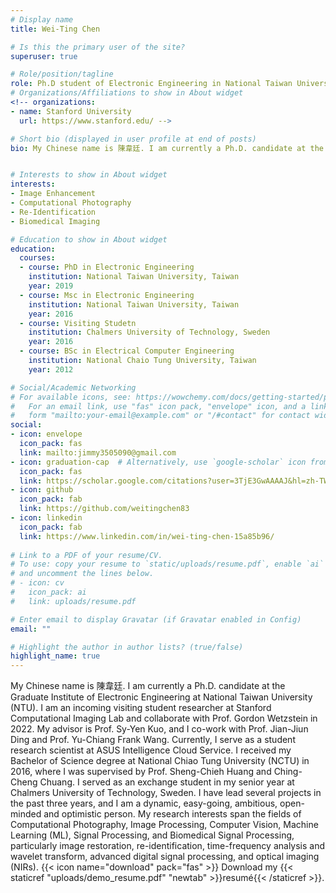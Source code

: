 ```yaml
---
# Display name
title: Wei-Ting Chen

# Is this the primary user of the site?
superuser: true

# Role/position/tagline
role: Ph.D student of Electronic Engineering in National Taiwan University / Incomming Researcher of Electrical Engineering in Stanford University 
# Organizations/Affiliations to show in About widget
<!-- organizations:
- name: Stanford University
  url: https://www.stanford.edu/ -->

# Short bio (displayed in user profile at end of posts)
bio: My Chinese name is 陳韋廷. I am currently a Ph.D. candidate at the Graduate Institute of Electronic Engineering at National Taiwan University (NTU).  I am an incoming visiting student researcher at Stanford Computational Imaging Lab and collaborate with Prof. Gordon Wetzstein in 2022. My advisor is Prof. Sy-Yen Kuo, and I co-work with Prof. Jian-Jiun Ding and Prof. Yu-Chiang Frank Wang. Currently, I serve as a student research scientist at ASUS Intelligence Cloud Service. I received my Bachelor of Science degree at National Chiao Tung University (NCTU) in 2016, where I was supervised by Prof. Sheng-Chieh Huang and Ching-Cheng Chuang. I served as an exchange student in my senior year at Chalmers University of Technology, Sweden. I have lead several projects in the past three years, and I am a dynamic, easy-going, ambitious, open-minded and optimistic person.


# Interests to show in About widget
interests:
- Image Enhancement
- Computational Photography
- Re-Identification
- Biomedical Imaging

# Education to show in About widget
education:
  courses:
  - course: PhD in Electronic Engineering
    institution: National Taiwan University, Taiwan
    year: 2019
  - course: Msc in Electronic Engineering
    institution: National Taiwan University, Taiwan
    year: 2016
  - course: Visiting Studetn
    institution: Chalmers University of Technology, Sweden
    year: 2016
  - course: BSc in Electrical Computer Engineering
    institution: National Chaio Tung University, Taiwan
    year: 2012

# Social/Academic Networking
# For available icons, see: https://wowchemy.com/docs/getting-started/page-builder/#icons
#   For an email link, use "fas" icon pack, "envelope" icon, and a link in the
#   form "mailto:your-email@example.com" or "/#contact" for contact widget.
social:
- icon: envelope
  icon_pack: fas
  link: mailto:jimmy3505090@gmail.com
- icon: graduation-cap  # Alternatively, use `google-scholar` icon from `ai` icon pack
  icon_pack: fas
  link: https://scholar.google.com/citations?user=3TjE3GwAAAAJ&hl=zh-TW
- icon: github
  icon_pack: fab
  link: https://github.com/weitingchen83
- icon: linkedin
  icon_pack: fab
  link: https://www.linkedin.com/in/wei-ting-chen-15a85b96/
  
# Link to a PDF of your resume/CV.
# To use: copy your resume to `static/uploads/resume.pdf`, enable `ai` icons in `params.toml`, 
# and uncomment the lines below.
# - icon: cv
#   icon_pack: ai
#   link: uploads/resume.pdf

# Enter email to display Gravatar (if Gravatar enabled in Config)
email: ""

# Highlight the author in author lists? (true/false)
highlight_name: true
---
```


My Chinese name is 陳韋廷. I am currently a Ph.D. candidate at the Graduate Institute of Electronic Engineering at National Taiwan University (NTU).  I am an incoming visiting student researcher at Stanford Computational Imaging Lab and collaborate with Prof. Gordon Wetzstein in 2022. My advisor is Prof. Sy-Yen Kuo, and I co-work with Prof. Jian-Jiun Ding and Prof. Yu-Chiang Frank Wang. Currently, I serve as a student research scientist at ASUS Intelligence Cloud Service. I received my Bachelor of Science degree at National Chiao Tung University (NCTU) in 2016, where I was supervised by Prof. Sheng-Chieh Huang and Ching-Cheng Chuang. I served as an exchange student in my senior year at Chalmers University of Technology, Sweden. I have lead several projects in the past three years, and I am a dynamic, easy-going, ambitious, open-minded and optimistic person.
My research interests span the fields of Computational Photography, Image Processing, Computer Vision, Machine Learning (ML), Signal Processing, and Biomedical Signal Processing, particularly image restoration, re-identification, time-frequency analysis and wavelet transform, advanced digital signal processing, and optical imaging (NIRs).
{{< icon name="download" pack="fas" >}} Download my {{< staticref "uploads/demo_resume.pdf" "newtab" >}}resumé{{< /staticref >}}.
